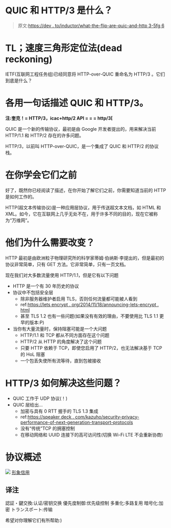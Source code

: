 # QUIC 和 HTTP/3 是什么？

> 原文:[https://dev . to/inductor/what-the-flip-are-quic-and-http 3-5fg 6](https://dev.to/inductor/what-the-flip-are-quic-and-http3-5fg6)

# TL；速度三角形定位法(dead reckoning)

IETF(互联网工程任务组)已经同意将 HTTP-over-QUIC 重命名为 HTTP/3 。它们到底是什么？

# 各用一句话描述 QUIC 和 HTTP/3。

**注:奎克！= HTTP/3，icac+http/2 API = = = http/3[**

QUIC 是一个新的传输协议，最初是由 Google 开发者提出的，用来解决当前 HTTP/1.1 和 HTTP/2 存在的许多问题。

HTTP/3，以前叫 HTTP-over-QUIC，是一个集成了 QUIC 和 HTTP/2 的协议栈。

# 在你学会它们之前

好了，既然你已经阅读了描述，在你开始了解它们之前，你需要知道当前的 HTTP 是如何工作的。

HTTP(超文本传输协议)是一种应用层协议，用于传送超文本文档，如 HTML 和 XML。如今，它在互联网上几乎无处不在，用于许多不同的目的，现在它被称为“万维网”。

# 他们为什么需要改变？

HTTP 最初是由欧洲粒子物理研究所的科学家蒂姆·伯纳斯·李提出的，但是最初的协议非常简单，只有 GET 方法。它非常简单，只有一页文档。

现在我们对大多数流量使用 HTTP/1.1，但是它有以下问题

*   HTTP 是一个有 30 年历史的协议
*   协议中不包括安全层
    *   除非服务器维护者启用 TLS，否则任何流量都可能被人看到
    *   ref:[https://lets encrypt . org/2014/11/18/announcing-lets-encrypt . html](https://letsencrypt.org/2014/11/18/announcing-lets-encrypt.html)
    *   甚至 TLS 1.2 也有一些问题(如果没有有效的理由，不要使用比 TLS 1.1 更早的版本:P)
*   当你有大量流量时，保持阻塞可能是一个大问题
    *   HTTP/1.1 和 TCP 都从不同方面存在这个问题
    *   HTTP/2 从 HTTP 的角度解决了这个问题
    *   只要 HTTP 依赖于 TCP，即使您启用了 HTTP/2，也无法解决基于 TCP 的 HoL 阻塞
    *   一个包丢失使所有流等待，直到包被接收

# HTTP/3 如何解决这些问题？

*   QUIC 工作于 UDP 协议(！)
*   QUIC 层给出...
    *   加密与具有 0 RTT 握手的 TLS 1.3 集成
    *   ref:[https://speaker deck . com/kazuho/security-privacy-performance-of-next-generation-transport-protocols](https://speakerdeck.com/kazuho/security-privacy-performance-of-next-generation-transport-protocols)
    *   没有“传统”TCP 的拥塞控制
    *   在移动网络和 UUID 连接下的高可访问性(切换 Wi-Fi LTE 不会重新协商)

# 协议概述

[![](../Images/8bad040d33269c5e933c199e89bc08fe.png)](https://res.cloudinary.com/practicaldev/image/fetch/s--fO39s5-1--/c_limit%2Cf_auto%2Cfl_progressive%2Cq_auto%2Cw_880/https://pbs.twimg.com/media/Dq0JawMXQAAv2du.jpg) 
[形象信用](https://twitter.com/kazuho/status/1057511844032798720)

## 译注

認証・鍵交換:认证/密钥交换
優先度制御:优先级控制
多重化:多路复用
暗号化:加密
トランスポート:传输

希望对你理解它们有所帮助:)